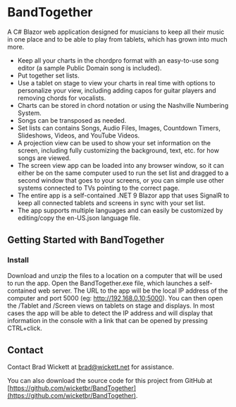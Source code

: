 # BandTogether

A C# Blazor web application designed for musicians to keep all their music in one place and to be able to play from tablets, which has grown into much more.

- Keep all your charts in the chordpro format with an easy-to-use song editor (a sample Public Domain song is included).
- Put together set lists.
- Use a tablet on stage to view your charts in real time with options to personalize your view, including adding capos for guitar players and removing chords for vocalists.
- Charts can be stored in chord notation or using the Nashville Numbering System.
- Songs can be transposed as needed.
- Set lists can contains Songs, Audio Files, Images, Countdown Timers, Slideshows, Videos, and YouTube Videos.
- A projection view can be used to show your set information on the screen,
  including fully customizing the background, text, etc. for how songs are viewed.
- The screen view app can be loaded into any browser window, so it can either be on the same computer
  used to run the set list and dragged to a second window that goes to your screens, or you can simple
  use other systems connected to TVs pointing to the correct page.
- The entire app is a self-contained .NET 9 Blazor app that uses SignalR to keep all connected
  tablets and screens in sync with your set list.
- The app supports multiple languages and can easily be customized by editing/copy the en-US.json language file.

## Getting Started with BandTogether

### Install

Download and unzip the files to a location on a computer that will be used to run the app.
Open the BandTogether.exe file, which launches a self-contained web server. The URL to the app
will be the local IP address of the computer and port 5000 (eg: http://192.168.0.10:5000).
You can then open the /Tablet and /Screen views on tablets on stage and displays.
In most cases the app will be able to detect the IP address and will display
that information in the console with a link that can be opened by pressing
CTRL+click.

## Contact

Contact Brad Wickett at [brad@wickett.net](mailto:brad@wickett.net) for assistance.

You can also download the source code for this project from GitHub at 
[https://github.com/wicketbr/BandTogether](https://github.com/wicketbr/BandTogether).

